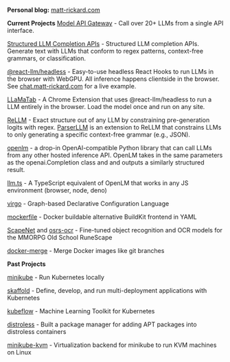 **Personal blog:** [matt-rickard.com](https://matt-rickard.com)

**Current Projects**
[Model API Gateway](https://github.com/thiggle/api) - Call over 20+ LLMs from a single API interface.

[Structured LLM Completion APIs](https://github.com/thiggle/api) - Structured LLM completion APIs. Generate text with LLMs that conform to regex patterns, context-free grammars, or classification.

[@react-llm/headless](https://github.com/r2d4/react-llm) - Easy-to-use headless React Hooks to run LLMs in the browser with WebGPU. All inference happens clientside in the browser. See [chat.matt-rickard.com](https://chat.matt-rickard.com) for a live example.

[LLaMaTab](https://github.com/r2d4/react-llm/packages/extension) - A Chrome Extension that uses @react-llm/headless to run a LLM entirely in the browser. Load the model once and run on any site.

[ReLLM](https://github.com/r2d4/rellm) - Exact structure out of any LLM by constraining pre-generation logits with regex. [ParserLLM](https://github.com/r2d4/parserllm) is an extension to ReLLM that constrains LLMs to only generating a specific context-free grammar (e.g., JSON).

[openlm](https://github.com/r2d4/openlm) - a drop-in OpenAI-compatible Python library that can call LLMs from any other hosted inference API. OpenLM takes in the same parameters as the openai.Completion class and and outputs a similarly structured result.

[llm.ts](https://github.com/r2d4/llm.ts) - A TypeScript equivalent of OpenLM that works in any JS environment (browser, node, deno)

[virgo](https://github.com/r2d4/virgo) - Graph-based Declarative Configuration Language

[mockerfile](https://github.com/r2d4/mockerfile) - Docker buildable alternative BuildKit frontend in YAML

[ScapeNet](https://matt-rickard.com/runescape-machine-learning) and [osrs-ocr](https://matt-rickard.com/fine-tuning-an-ocr-model) - Fine-tuned object recognition and OCR models for the MMORPG Old School RuneScape

[docker-merge](https://github.com/r2d4/docker-merge) - Merge Docker images like git branches

**Past Projects**

[minikube](https://github.com/kubernetes/minikube) - Run Kubernetes locally

[skaffold](https://github.com/GoogleContainerTools/skaffold) - Define, develop, and run multi-deployment applications with Kubernetes

[kubeflow](https://github.com/kubeflow/kubeflow) - Machine Learning Toolkit for Kubernetes

[distroless](https://github.com/GoogleContainerTools/distroless) - Built a package manager for adding APT packages into distroless containers

[minikube-kvm](https://github.com/r2d4/docker-machine-driver-kvm) - Virtualization backend for minikube to run KVM machines on Linux

